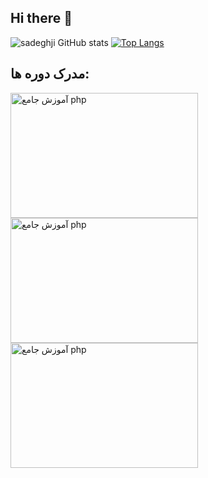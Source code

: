 ## Hi there 👋

![sadeghji GitHub stats](https://github-readme-stats.vercel.app/api?username=sadeghji1998&show_icons=true&theme=ambient_gradient&border_radius=15)
[![Top Langs](https://github-readme-stats.vercel.app/api/top-langs/?username=sadeghji1998&&layout=compact&border_radius=15)](https://github.com/sadeghji1998/github-readme-stats) 

## مدرک دوره ها:
<a href="https://www.daneshjooyar.com/csharp-pishrafte/">
  <img src="https://www.daneshjooyar.com/cf/yvE4RwPGj9/" alt="آموزش جامع php" width="300" height="200" style="max-width: 100%;"/>
</a>
<a href="https://www.daneshjooyar.com/cf/jXrPB4KpqH/">
  <img src="https://www.daneshjooyar.com/cf/jXrPB4KpqH" alt="آموزش جامع php" width="300" height="200" style="max-width: 100%;"/>
</a>
<a href="https://www.daneshjooyar.com/git-and-github/">
  <img src="https://www.daneshjooyar.com/cf/RarvuLOQXK/" alt="آموزش جامع php" width="300" height="200" style="max-width: 100%;"/>
</a>


